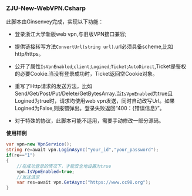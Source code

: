 ### ZJU-New-WebVPN.Csharp

此脚本由Ginsenvey完成，实现以下功能：

- 登录浙江大学新版web vpn,与旧版VPN接口兼容;

- 提供链接转写方法`ConvertUrl(string url)`.url必须具备scheme,比如http/https。

- 公开了属性`IsVpnEnabled`;`client`;`Logined`;`Ticket`;`AutoDirect`,Ticket是鉴权的必要Cookie.当没有登录成功时，Ticket返回空Cookie对象。

- 重写了Http请求的发送方法，比如Send/Get/Post/Put/Delete/GetBytesArray.当`IsVpnEnabled`为true且Logined为true时，请求均使用web vpn发送，同时自动改写Url。如果Logined为False,则报错弹出。登录失败返回“400：{错误信息}”。

- 对于特殊的协议，此脚本可能不适用，需要手动修改一部分源码。

**使用样例**

```csharp
var vpn=new VpnService();
string re=await vpn.LoginAsync("your_id","your_password");
if(re=="1")
{
    //在成功登录的情况下，才能安全地设置为true
    vpn.IsVpnEnabled=true;
    //发送请求
    var res=await vpn.GetAsync("https://www.cc98.org");
}

```

